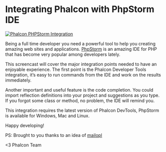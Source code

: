 Integrating Phalcon with PhpStorm IDE
=====================================

[![Phalcon PHPStorm Integration](https://static-blog.phalconphp.com/images/posts/2012-06-05-phpstorm-screencast.png)](https://vimeo.com/43455647 "Phalcon PHPStorm Integration - Click to Watch!")

Being a full time developer you need a powerful tool to help you creating 
amazing web sites and applications. 
[PhpStorm](http://www.jetbrains.com/phpstorm/) is an amazing IDE for PHP that 
has become very popular among developers lately.

This screencast will cover the major integration points needed to have
an enjoyable experience. The first point is the Phalcon Developer Tools
integration, it’s easy to run commands from the IDE and work on the results 
immediately.

Another important and useful feature is the code completion. You could import 
reflection definitions into your project and suggestions as you type. If you 
forgot some class or method, no problem, the IDE will remind you.

This integration requires the latest version of Phalcon DevTools, PhpStorm is 
available for Windows, Mac and Linux.

Happy developing!

PS: Brought to you thanks to an idea of
[mailopl](https://phalcon.uservoice.com/forums/154026-general/suggestions/2724445-code-completion-to-major-ide-s-based-on-stub-files)

<3 Phalcon Team